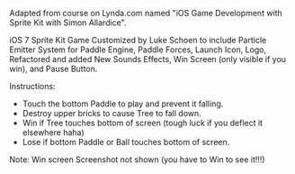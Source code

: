 Adapted from course on Lynda.com named "iOS Game Development with Sprite Kit with Simon Allardice".

iOS 7 Sprite Kit Game Customized by Luke Schoen to include Particle Emitter System for Paddle Engine, Paddle Forces, Launch Icon, Logo, Refactored and added New Sounds Effects, Win Screen (only visible if you win), and Pause Button.

Instructions: 

 - Touch the bottom Paddle to play and prevent it falling.
 - Destroy upper bricks to cause Tree to fall down. 
 - Win if Tree touches bottom of screen (tough luck if you deflect it elsewhere haha)
 - Lose if bottom Paddle or Ball touches bottom of screen.

Note: Win screen Screenshot not shown (you have to Win to see it!!!)